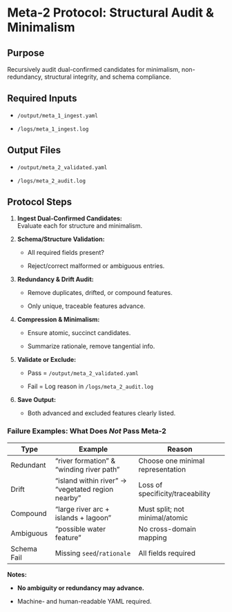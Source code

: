 # **Meta-2 Protocol: Structural Audit & Minimalism**

## Purpose

Recursively audit dual-confirmed candidates for minimalism, non-redundancy, structural integrity, and schema compliance.

## Required Inputs

- `/output/meta_1_ingest.yaml`
    
- `/logs/meta_1_ingest.log`
    

## Output Files

- `/output/meta_2_validated.yaml`
    
- `/logs/meta_2_audit.log`
    

## Protocol Steps

1. **Ingest Dual-Confirmed Candidates:**  
    Evaluate each for structure and minimalism.
    
2. **Schema/Structure Validation:**
    
    - All required fields present?
        
    - Reject/correct malformed or ambiguous entries.
        
3. **Redundancy & Drift Audit:**
    
    - Remove duplicates, drifted, or compound features.
        
    - Only unique, traceable features advance.
        
4. **Compression & Minimalism:**
    
    - Ensure atomic, succinct candidates.
        
    - Summarize rationale, remove tangential info.
        
5. **Validate or Exclude:**
    
    - Pass = `/output/meta_2_validated.yaml`
        
    - Fail = Log reason in `/logs/meta_2_audit.log`
        
6. **Save Output:**
    
    - Both advanced and excluded features clearly listed.
        

### Failure Examples: What Does _Not_ Pass Meta-2

|Type|Example|Reason|
|---|---|---|
|Redundant|“river formation” & “winding river path”|Choose one minimal representation|
|Drift|“island within river” → “vegetated region nearby”|Loss of specificity/traceability|
|Compound|“large river arc + islands + lagoon”|Must split; not minimal/atomic|
|Ambiguous|“possible water feature”|No cross-domain mapping|
|Schema Fail|Missing `seed`/`rationale`|All fields required|

**Notes:**

- **No ambiguity or redundancy may advance.**
    
- Machine- and human-readable YAML required.
